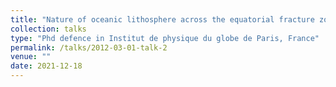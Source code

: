 ```yaml
---
title: "Nature of oceanic lithosphere across the equatorial fracture zones in the Atlantic Ocean using seismic tomography"
collection: talks
type: "Phd defence in Institut de physique du globe de Paris, France"
permalink: /talks/2012-03-01-talk-2
venue: ""
date: 2021-12-18
---
```

